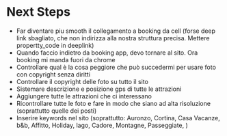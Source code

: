 # Next Steps

- Far diventare piu smooth il collegamento a booking da cell (forse deep link sbagliato, che non indirizza alla nostra struttura precisa. Mettere propertty_code in deeplink)
- Quando faccio indietro da booking app, devo tornare al sito. Ora booking mi manda fuori da chrome 
- Controllare qual è la cosa peggiore che può succedermi per usare foto con copyright senza diritti
- Controllare il copyright delle foto su tutto il sito
- Sistemare descrizione e posizione gps di tutte le attrazioni
- Aggiungere tutte le attrazioni che ci interessano
- Ricontrollare tutte le foto e fare in modo che siano ad alta risoluzione (soprattutto quelle dei posti)
- Inserire keywords nel sito (soprattutto: Auronzo, Cortina, Casa Vacanze, b&b, Affitto, Holiday, lago, Cadore, Montagne, Passeggiate, )